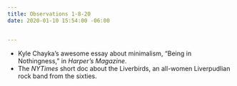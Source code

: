 ```yaml
---
title: Observations 1-8-20
date: 2020-01-10 15:54:00 -06:00


---
```


- Kyle Chayka’s awesome essay about minimalism, “Being in Nothingness,” in *Harper’s Magazine*.
- The *NYTimes* short doc about the Liverbirds, an all-women Liverpudlian rock band from the sixties.